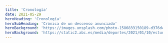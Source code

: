 ```yaml
---
title: 'Cronología'
date: 2021-05-29
heroHeading: 'Cronología'
heroSubHeading: 'Crónica de un descenso anunciado'
heroBackground: 'https://images.unsplash.com/photo-1586833150189-d376d4148116?ixlib=rb-1.2.1&ixid=MnwxMjA3fDB8MHxwaG90by1wYWdlfHx8fGVufDB8fHx8&auto=format&fit=crop&w=1050&q=80'
heroBackground: 'https://static2.abc.es/media/deportes/2021/01/10/estudiantes2-kRa--620x349@abc.jpg'
---
```

